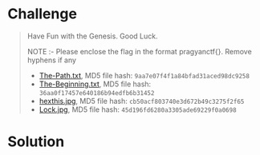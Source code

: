 # Challenge

> Have Fun with the Genesis. Good Luck.
> 
> NOTE :- Please enclose the flag in the format pragyanctf{<flag>}. Remove hyphens if any
> 
> * [The-Path.txt](attachments/The-Path.txt), MD5 file hash: `9aa7e07f4f1a84bfad31aced98dc9258`
> * [The-Beginning.txt](attachments/The-Beginning.txt), MD5 file hash: `36aa0f17457e640186b94edfb6b31452`
> * [hexthis.jpg](attachments/hexthis.jpg), MD5 file hash: `cb50acf803740e3d672b49c3275f2f65`
> * [Lock.jpg](attachments/Lock.jpg), MD5 file hash: `45d196fd6280a3305ade69229f0a0698`

# Solution

